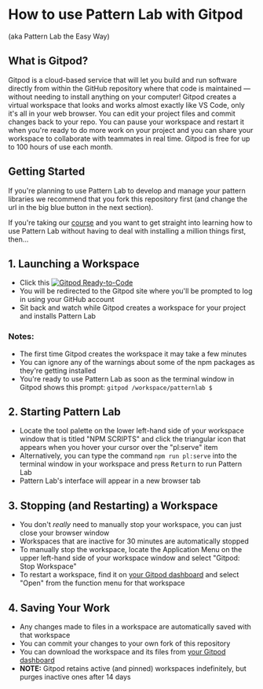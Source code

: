 # How to use Pattern Lab with Gitpod 

(aka Pattern Lab the Easy Way)

## What is Gitpod?

Gitpod is a cloud-based service that will let you build and run software directly from within the GitHub repository where that code is maintained — without needing to install anything on your computer! Gitpod creates a virtual workspace that looks and works almost exactly like VS Code, only it's all in your web browser. You can edit your project files and commit changes back to your repo. You can pause your workspace and restart it when you're ready to do more work on your project and you can share your workspace to collaborate with teammates in real time. Gitpod is free for up to 100 hours of use each month.

## Getting Started

If you're planning to use Pattern Lab to develop and manage your pattern libraries we recommend that you fork this repository first (and change the url in the big blue button in the next section).

If you're taking our [course](https://courses.gymna.si/courses/course-v1:GYM+014+0/about) and you want to get straight into learning how to use Pattern Lab without having to deal with installing a million things first, then...

## 1. Launching a Workspace

- Click this [![Gitpod Ready-to-Code](https://img.shields.io/badge/Gitpod-ready--to--code-blue?logo=gitpod)](https://gitpod.io/#https://github.com/gymnasium/patternlab)
- You will be redirected to the Gitpod site where you'll be prompted to log in using your GitHub account
- Sit back and watch while Gitpod creates a workspace for your project and installs Pattern Lab

### Notes: 
- The first time Gitpod creates the workspace it may take a few minutes
- You can ignore any of the warnings about some of the npm packages as they're getting installed
- You're ready to use Pattern Lab as soon as the terminal window in Gitpod shows this prompt: `gitpod /workspace/patternlab $ `

##  2. Starting Pattern Lab

- Locate the tool palette on the lower left-hand side of your workspace window that is titled "NPM SCRIPTS" and click the triangular icon that appears when you hover your cursor over the "pl:serve" item
- Alternatively, you can type the command `npm run pl:serve` into the terminal window in your workspace and press <kbd>Return</kbd> to run Pattern Lab
- Pattern Lab's interface will appear in a new browser tab

## 3. Stopping (and Restarting) a Workspace

- You don't _really_ need to manually stop your workspace, you can just close your browser window
- Workspaces that are inactive for 30 minutes are automatically stopped
- To manually stop the workspace, locate the Application Menu on the upper left-hand side of your workspace window and select "Gitpod: Stop Workspace"
- To restart a workspace, find it on [your Gitpod dashboard](https://gitpod.io/workspaces) and select "Open" from the function menu for that workspace

## 4. Saving Your Work

- Any changes made to files in a workspace are automatically saved with that workspace
- You can commit your changes to your own fork of this repository
- You can download the workspace and its files from [your Gitpod dashboard](https://gitpod.io/workspaces)
- **NOTE:** Gitpod retains active (and pinned) workspaces indefinitely, but purges inactive ones after 14 days
